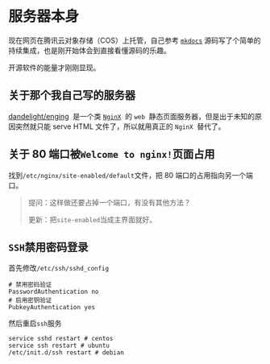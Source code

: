 # 服务器本身

现在网页在腾讯云对象存储（COS）上托管，自己参考 [`mkdocs`](https://github.com/mkdocs/mkdocs/) 源码写了个简单的持续集成，也是刚开始体会到直接看懂源码的乐趣。

开源软件的能量才刚刚显现。

## 关于那个我自己写的服务器

[dandelight/enging](https://gitee.com/dandelight/enging)  是一个类 [`NginX`](https://nginx.org/)  的 `web`  静态页面服务器，但是出于未知的原因突然就只能 serve HTML 文件了，所以就用真正的 `NginX`  替代了。

## 关于 80 端口被`Welcome to nginx!`页面占用

找到`/etc/nginx/site-enabled/default`文件，把 80 端口的占用指向另一个端口。

> 提问：这样做还要占掉一个端口，有没有其他方法？
>
> 更新：把`site-enabled`当成主界面就好。

## `SSH`禁用密码登录

首先修改`/etc/ssh/sshd_config`

```ssh
# 禁用密码验证
PasswordAuthentication no
# 启用密钥验证
PubkeyAuthentication yes
```

然后重启`ssh`服务

```shell
service sshd restart # centos
service ssh restart # ubuntu
/etc/init.d/ssh restart # debian
```

